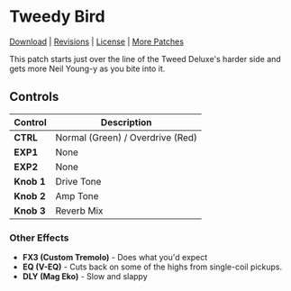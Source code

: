 # Tweedy Bird

[Download](https://github.com/markfeit/ampero/raw/master/patches/Tweedy-Bird.prst) | [Revisions](https://github.com/markfeit/ampero/commits/master/patches/Tweedy-Bird.prst) | [License](README.md#License) | [More Patches](https://github.com/markfeit/ampero/tree/master/patches)


This patch starts just over the line of the Tweed Deluxe's harder side
and gets more Neil Young-y as you bite into it.


## Controls

| Control | Description |
| ------- | ----------- |
| **CTRL** | Normal (Green) / Overdrive (Red) |
| **EXP1** | None |
| **EXP2** | None |
| **Knob 1** | Drive Tone |
| **Knob 2** | Amp Tone |
| **Knob 3** | Reverb Mix |


### Other Effects

 * **FX3 (Custom Tremolo)** - Does what you'd expect
 * **EQ (V-EQ)** - Cuts back on some of the highs from single-coil pickups.
 * **DLY (Mag Eko)** - Slow and slappy
 